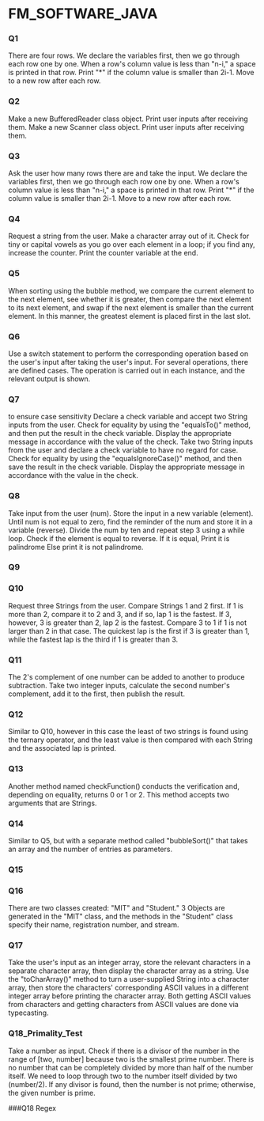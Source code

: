 # FM_SOFTWARE_JAVA

### Q1
There are four rows. We declare the variables first, then we go through each row one by one. When a row's column value is less than "n-i," a space is printed in that row. Print "*" if the column value is smaller than 2i-1. Move to a new row after each row.
### Q2
 Make a new BufferedReader class object. Print user inputs after receiving them.
Make a new Scanner class object. Print user inputs after receiving them.

### Q3
Ask the user how many rows there are and take the input. We declare the variables first, then we go through each row one by one. When a row's column value is less than "n-i," a space is printed in that row. Print "*" if the column value is smaller than 2i-1. Move to a new row after each row.

### Q4
Request a string from the user. Make a character array out of it. Check for tiny or capital vowels as you go over each element in a loop; if you find any, increase the counter. Print the counter variable at the end.

### Q5
When sorting using the bubble method, we compare the current element to the next element, see whether it is greater, then compare the next element to its next element, and swap if the next element is smaller than the current element. In this manner, the greatest element is placed first in the last slot.

### Q6
Use a switch statement to perform the corresponding operation based on the user's input after taking the user's input. For several operations, there are defined cases. The operation is carried out in each instance, and the relevant output is shown.

### Q7
to ensure case sensitivity Declare a check variable and accept two String inputs from the user. Check for equality by using the "equalsTo()" method, and then put the result in the check variable. Display the appropriate message in accordance with the value of the check.
Take two String inputs from the user and declare a check variable to have no regard for case. Check for equality by using the "equalsIgnoreCase()" method, and then save the result in the check variable. Display the appropriate message in accordance with the value in the check.

### Q8
Take input from the user (num).
Store the input in a new variable (element).
Until num is not equal to zero, find the reminder of the num and store it in a variable (reverse).
Divide the num by ten and repeat step 3 using a while loop.
Check if the element is equal to reverse.
If it is equal,
Print it is palindrome
Else print it is not palindrome.

### Q9


### Q10
Request three Strings from the user. Compare Strings 1 and 2 first. If 1 is more than 2, compare it to 2 and 3, and if so, lap 1 is the fastest. If 3, however, 3 is greater than 2, lap 2 is the fastest. Compare 3 to 1 if 1 is not larger than 2 in that case. The quickest lap is the first if 3 is greater than 1, while the fastest lap is the third if 1 is greater than 3.

### Q11
The 2's complement of one number can be added to another to produce subtraction. Take two integer inputs, calculate the second number's complement, add it to the first, then publish the result.

### Q12
Similar to Q10, however in this case the least of two strings is found using the ternary operator, and the least value is then compared with each String and the associated lap is printed.

### Q13
Another method named checkFunction() conducts the verification and, depending on equality, returns 0 or 1 or 2. This method accepts two arguments that are Strings.

### Q14
Similar to Q5, but with a separate method called "bubbleSort()" that takes an array and the number of entries as parameters.

### Q15

### Q16
There are two classes created: "MIT" and "Student." 3 Objects are generated in the "MIT" class, and the methods in the "Student" class specify their name, registration number, and stream.

### Q17
Take the user's input as an integer array, store the relevant characters in a separate character array, then display the character array as a string.
Use the "toCharArray()" method to turn a user-supplied String into a character array, then store the characters' corresponding ASCII values in a different integer array before printing the character array.
Both getting ASCII values from characters and getting characters from ASCII values are done via typecasting.

### Q18_Primality_Test
Take a number as input.
Check if there is a divisor of the number in the range of [two, number] because two is the smallest prime number.
There is no number that can be completely divided by more than half of the number itself. We need to loop through two to the number itself divided by two (number/2).
If any divisor is found, then the number is not prime; otherwise, the given number is prime.

###Q18 Regex









